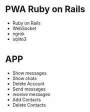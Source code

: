 # PWA Ruby on Rails 

- Ruby on Rails
- WebSocket
- ngrok
- sqlite3

# APP

- Show messages
- Show chats
- Delete Account
- Send messages
- receive messages
- Add Contacts
- Delete Contacts

